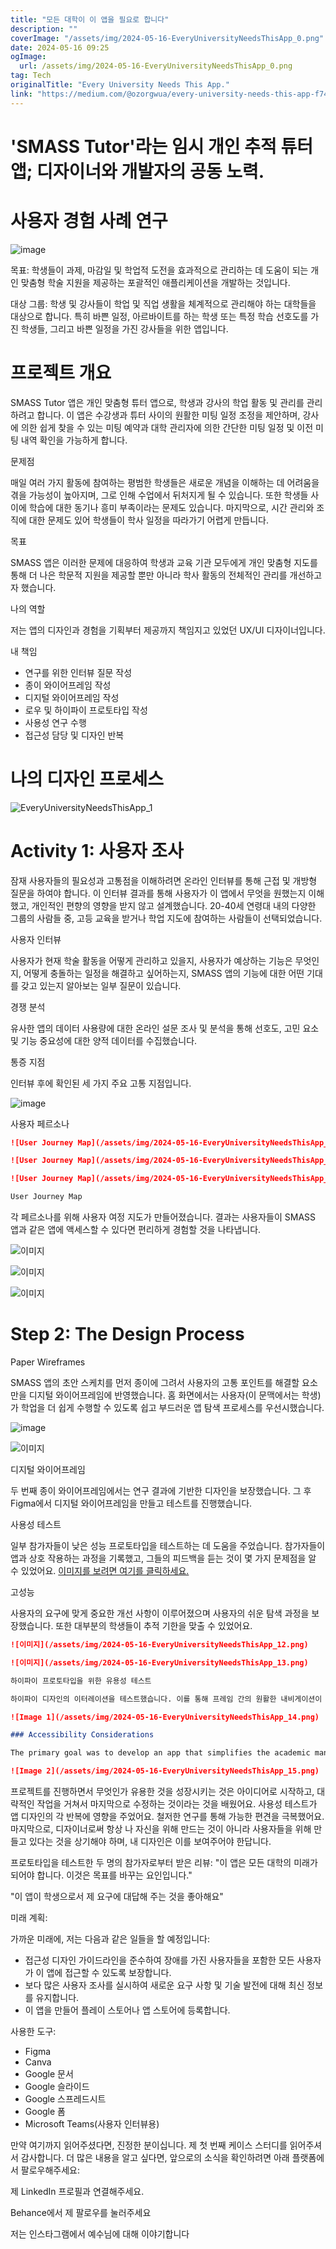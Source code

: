 ```yaml
---
title: "모든 대학이 이 앱을 필요로 합니다"
description: ""
coverImage: "/assets/img/2024-05-16-EveryUniversityNeedsThisApp_0.png"
date: 2024-05-16 09:25
ogImage: 
  url: /assets/img/2024-05-16-EveryUniversityNeedsThisApp_0.png
tag: Tech
originalTitle: "Every University Needs This App."
link: "https://medium.com/@ozorgwua/every-university-needs-this-app-f74d3144f07f"
---
```



# 'SMASS Tutor'라는 임시 개인 추적 튜터 앱; 디자이너와 개발자의 공동 노력.

# 사용자 경험 사례 연구

![image](/assets/img/2024-05-16-EveryUniversityNeedsThisApp_0.png)

목표: 학생들이 과제, 마감일 및 학업적 도전을 효과적으로 관리하는 데 도움이 되는 개인 맞춤형 학술 지원을 제공하는 포괄적인 애플리케이션을 개발하는 것입니다.



대상 그룹: 학생 및 강사들이 학업 및 직업 생활을 체계적으로 관리해야 하는 대학들을 대상으로 합니다. 특히 바쁜 일정, 아르바이트를 하는 학생 또는 특정 학습 선호도를 가진 학생들, 그리고 바쁜 일정을 가진 강사들을 위한 앱입니다.

# 프로젝트 개요

SMASS Tutor 앱은 개인 맞춤형 튜터 앱으로, 학생과 강사의 학업 활동 및 관리를 관리하려고 합니다. 이 앱은 수강생과 튜터 사이의 원활한 미팅 일정 조정을 제안하며, 강사에 의한 쉽게 찾을 수 있는 미팅 예약과 대학 관리자에 의한 간단한 미팅 일정 및 이전 미팅 내역 확인을 가능하게 합니다.

문제점



매일 여러 가지 활동에 참여하는 평범한 학생들은 새로운 개념을 이해하는 데 어려움을 겪을 가능성이 높아지며, 그로 인해 수업에서 뒤처지게 될 수 있습니다. 또한 학생들 사이에 학습에 대한 동기나 흥미 부족이라는 문제도 있습니다. 마지막으로, 시간 관리와 조직에 대한 문제도 있어 학생들이 학사 일정을 따라가기 어렵게 만듭니다.

목표

SMASS 앱은 이러한 문제에 대응하여 학생과 교육 기관 모두에게 개인 맞춤형 지도를 통해 더 나은 학문적 지원을 제공할 뿐만 아니라 학사 활동의 전체적인 관리를 개선하고자 했습니다.

나의 역할



저는 앱의 디자인과 경험을 기획부터 제공까지 책임지고 있었던 UX/UI 디자이너입니다.

내 책임

- 연구를 위한 인터뷰 질문 작성
- 종이 와이어프레임 작성
- 디지털 와이어프레임 작성
- 로우 및 하이파이 프로토타입 작성
- 사용성 연구 수행
- 접근성 담당 및 디자인 반복

# 나의 디자인 프로세스



![EveryUniversityNeedsThisApp_1](/assets/img/2024-05-16-EveryUniversityNeedsThisApp_1.png)

# Activity 1: 사용자 조사

잠재 사용자들의 필요성과 고통점을 이해하려면 온라인 인터뷰를 통해 근접 및 개방형 질문을 하여야 합니다. 이 인터뷰 결과를 통해 사용자가 이 앱에서 무엇을 원했는지 이해했고, 개인적인 편향의 영향을 받지 않고 설계했습니다. 20-40세 연령대 내의 다양한 그룹의 사람들 중, 고등 교육을 받거나 학업 지도에 참여하는 사람들이 선택되었습니다.

사용자 인터뷰



사용자가 현재 학술 활동을 어떻게 관리하고 있을지, 사용자가 예상하는 기능은 무엇인지, 어떻게 충돌하는 일정을 해결하고 싶어하는지, SMASS 앱의 기능에 대한 어떤 기대를 갖고 있는지 알아보는 일부 질문이 있습니다.

경쟁 분석

유사한 앱의 데이터 사용량에 대한 온라인 설문 조사 및 분석을 통해 선호도, 고민 요소 및 기능 중요성에 대한 양적 데이터를 수집했습니다.



통증 지점

인터뷰 후에 확인된 세 가지 주요 고통 지점입니다.

![image](/assets/img/2024-05-16-EveryUniversityNeedsThisApp_2.png)

사용자 페르소나



```markdown
![User Journey Map](/assets/img/2024-05-16-EveryUniversityNeedsThisApp_3.png)

![User Journey Map](/assets/img/2024-05-16-EveryUniversityNeedsThisApp_4.png)

![User Journey Map](/assets/img/2024-05-16-EveryUniversityNeedsThisApp_5.png)

User Journey Map
```



각 페르소나를 위해 사용자 여정 지도가 만들어졌습니다. 결과는 사용자들이 SMASS 앱과 같은 앱에 액세스할 수 있다면 편리하게 경험할 것을 나타냅니다.

![이미지](/assets/img/2024-05-16-EveryUniversityNeedsThisApp_6.png)

![이미지](/assets/img/2024-05-16-EveryUniversityNeedsThisApp_7.png)

![이미지](/assets/img/2024-05-16-EveryUniversityNeedsThisApp_8.png)



# Step 2: The Design Process

Paper Wireframes

SMASS 앱의 초안 스케치를 먼저 종이에 그려서 사용자의 고통 포인트를 해결할 요소만을 디지털 와이어프레임에 반영했습니다. 홈 화면에서는 사용자(이 문맥에서는 학생)가 학업을 더 쉽게 수행할 수 있도록 쉽고 부드러운 앱 탐색 프로세스를 우선시했습니다.

![image](/assets/img/2024-05-16-EveryUniversityNeedsThisApp_9.png)



![이미지](/assets/img/2024-05-16-EveryUniversityNeedsThisApp_10.png)

디지털 와이어프레임

두 번째 종이 와이어프레임에서는 연구 결과에 기반한 디자인을 보장했습니다. 그 후 Figma에서 디지털 와이어프레임을 만들고 테스트를 진행했습니다.

사용성 테스트



일부 참가자들이 낮은 성능 프로토타입을 테스트하는 데 도움을 주었습니다. 참가자들이 앱과 상호 작용하는 과정을 기록했고, 그들의 피드백을 듣는 것이 몇 가지 문제점을 알 수 있었어요.
[이미지를 보려면 여기를 클릭하세요.](/assets/img/2024-05-16-EveryUniversityNeedsThisApp_11.png)

고성능

사용자의 요구에 맞게 중요한 개선 사항이 이루어졌으며 사용자의 쉬운 탐색 과정을 보장했습니다. 또한 대부분의 학생들이 추적 기한을 맞출 수 있었어요.



```markdown
![이미지](/assets/img/2024-05-16-EveryUniversityNeedsThisApp_12.png)

![이미지](/assets/img/2024-05-16-EveryUniversityNeedsThisApp_13.png)

하이파이 프로토타입을 위한 유용성 테스트

하이파이 디자인의 이터레이션을 테스트했습니다. 이를 통해 프레임 간의 원활한 내비게이션이 확보되어 실제 제품에 대비할 수 있는 수준으로 완성되었음을 알 수 있었습니다. 앱의 혁신적인 기능에도 불구하고, 사용자들이 다양한 사용자 역할인 학생(튜티), 튜터, 대학 관리 간의 회의 일정 통합 및 동기화에 대해 문제를 제기했습니다. 유용성 테스트 이후 사용자 경험을 간소화했습니다.
```



```markdown
![Image 1](/assets/img/2024-05-16-EveryUniversityNeedsThisApp_14.png)

### Accessibility Considerations

The primary goal was to develop an app that simplifies the academic management process for students, tutors, and university administrators. It ensures an effective system for scheduling meetings, reserving sessions, and monitoring academic interactions. I aimed for all users to have a smooth experience while using the app. To accomplish this, I kept several factors in mind, as shown in the image below.

![Image 2](/assets/img/2024-05-16-EveryUniversityNeedsThisApp_15.png)
```



프로젝트를 진행하면서 무엇인가 유용한 것을 성장시키는 것은 아이디어로 시작하고, 대략적인 작업을 거쳐서 마지막으로 수정하는 것이라는 것을 배웠어요. 사용성 테스트가 앱 디자인의 각 반복에 영향을 주었어요. 철저한 연구를 통해 가능한 편견을 극복했어요. 마지막으로, 디자이너로써 항상 나 자신을 위해 만드는 것이 아니라 사용자들을 위해 만들고 있다는 것을 상기해야 하며, 내 디자인은 이를 보여주어야 한답니다.

프로토타입을 테스트한 두 명의 참가자로부터 받은 리뷰:
"이 앱은 모든 대학의 미래가 되어야 합니다. 이것은 목표를 바꾸는 요인입니다."



"이 앱이 학생으로서 제 요구에 대답해 주는 것을 좋아해요"

미래 계획:

가까운 미래에, 저는 다음과 같은 일들을 할 예정입니다:

- 접근성 디자인 가이드라인을 준수하여 장애를 가진 사용자들을 포함한 모든 사용자가 이 앱에 접근할 수 있도록 보장합니다.
- 보다 많은 사용자 조사를 실시하여 새로운 요구 사항 및 기술 발전에 대해 최신 정보를 유지합니다.
- 이 앱을 만들어 플레이 스토어나 앱 스토어에 등록합니다.



사용한 도구:

- Figma
- Canva
- Google 문서
- Google 슬라이드
- Google 스프레드시트
- Google 폼
- Microsoft Teams(사용자 인터뷰용)

만약 여기까지 읽어주셨다면, 진정한 분이십니다. 제 첫 번째 케이스 스터디를 읽어주셔서 감사합니다. 더 많은 내용을 알고 싶다면, 앞으로의 소식을 확인하려면 아래 플랫폼에서 팔로우해주세요:

제 LinkedIn 프로필과 연결해주세요.



Behance에서 제 팔로우를 눌러주세요

저는 인스타그램에서 예수님에 대해 이야기합니다